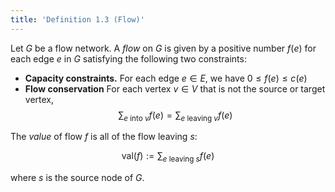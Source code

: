 ```yaml
---
title: 'Definition 1.3 (Flow)'
---
```


Let $G$ be a flow network. A _flow_ on $G$ is given by a positive
number $f(e)$ for each edge $e$ in $G$ satisfying the following two
constraints:

- **Capacity constraints.** For each edge $e\in E$, we have $0\leq
  f(e)\leq c(e)$
- **Flow conservation** For each vertex $v\in V$ that is not the
  source or target vertex,
  $$
  \sum_{e\text{ into }v} f(e) = \sum_{e\text{ leaving }v} f(e)
  $$

The _value_ of flow $f$ is all of the flow leaving $s$:

$$
\text{val}(f):=\sum_{e\text{ leaving }s} f(e)
$$

where $s$ is the source node of $G$.
